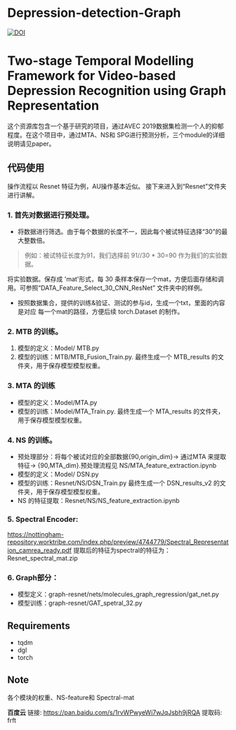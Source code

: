 # Depression-detection-Graph
<a href="https://arxiv.org/pdf/2111.15266.pdf"><img src="https://zenodo.org/badge/DOI/10.5281/zenodo.3902276.svg" alt="DOI"></a>

# Two-stage Temporal Modelling Framework for Video-based Depression Recognition using Graph Representation

这个资源库包含一个基于研究的项目，通过AVEC 2019数据集检测一个人的抑郁程度。在这个项目中，通过MTA、NS和 SPG进行预测分析，三个module的详细说明请见paper。

## 代码使用
操作流程以 Resnet 特征为例，AU操作基本近似。
接下来进入到“Resnet”文件夹进行讲解。
### 1. 首先对数据进行预处理。
   - 将数据进行筛选。由于每个数据的长度不一，因此每个被试特征选择“30”的最大整数倍。
> 例如：被试特征长度为91，我们选择前 91//30 * 30=90 作为我们的实验数据。

   将实验数据。保存成 'mat'形式，每 30 条样本保存一个mat，方便后面存储和调用。可参照“DATA_Feature_Select_30_CNN_ResNet” 文件夹中的样例。
   - 按照数据集合，提供的训练&验证、测试的参与id，生成一个txt，里面的内容是对应 每一个mat的路径，方便后续 torch.Dataset 的制作。
   
### 2. MTB 的训练。

1. 模型的定义：Model/ MTB.py
2. 模型的训练：MTB/MTB_Fusion_Train.py. 最终生成一个 MTB_results 的文件夹，用于保存模型模型权重。

### 3. MTA 的训练

- 模型的定义：Model/MTA.py
- 模型的训练：Model/MTA_Train.py. 最终生成一个 MTA_results 的文件夹，用于保存模型模型权重。

### 4. NS 的训练。
- 预处理部分：将每个被试对应的全部数据{90,origin_dim}-> 通过MTA 来提取特征-> {90,MTA_dim}.预处理流程见 NS/MTA_feature_extraction.ipynb
-  模型的定义：Model/ DSN.py
-  模型的训练：Resnet/NS/DSN_Train.py  最终生成一个 DSN_results_v2 的文件夹，用于保存模型模型权重。
-  NS 的特征提取：Resnet/NS/NS_feature_extraction.ipynb

### 5. Spectral Encoder:
https://nottingham-repository.worktribe.com/index.php/preview/4744779/Spectral_Representation_camrea_ready.pdf
提取后的特征为spectral的特征为：Resnet_spectral_mat.zip

### 6. Graph部分：
- 模型定义：graph-resnet/nets/molecules_graph_regression/gat_net.py
- 模型训练：graph-resnet/GAT_spetral_32.py

## Requirements
- tqdm
- dgl
- torch

## Note
各个模块的权重、NS-feature和 Spectral-mat

**百度云**
链接: https://pan.baidu.com/s/1rvWPwyeWi7wJqJsbh9jRQA 提取码: frft
